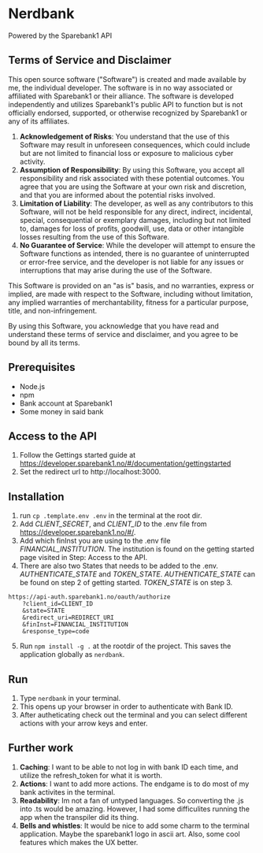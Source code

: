 # Nerdbank

Powered by the Sparebank1 API

## Terms of Service and Disclaimer

This open source software ("Software") is created and made available by me, the individual developer. The software is in no way associated or affiliated with Sparebank1 or their alliance. The software is developed independently and utilizes Sparebank1's public API to function but is not officially endorsed, supported, or otherwise recognized by Sparebank1 or any of its affiliates.

1. **Acknowledgement of Risks**: You understand that the use of this Software may result in unforeseen consequences, which could include but are not limited to financial loss or exposure to malicious cyber activity.
2. **Assumption of Responsibility**: By using this Software, you accept all responsibility and risk associated with these potential outcomes. You agree that you are using the Software at your own risk and discretion, and that you are informed about the potential risks involved.
3. **Limitation of Liability**: The developer, as well as any contributors to this Software, will not be held responsible for any direct, indirect, incidental, special, consequential or exemplary damages, including but not limited to, damages for loss of profits, goodwill, use, data or other intangible losses resulting from the use of this Software.
4. **No Guarantee of Service**: While the developer will attempt to ensure the Software functions as intended, there is no guarantee of uninterrupted or error-free service, and the developer is not liable for any issues or interruptions that may arise during the use of the Software.

This Software is provided on an "as is" basis, and no warranties, express or implied, are made with respect to the Software, including without limitation, any implied warranties of merchantability, fitness for a particular purpose, title, and non-infringement.

By using this Software, you acknowledge that you have read and understand these terms of service and disclaimer, and you agree to be bound by all its terms.

## Prerequisites

- Node.js
- npm
- Bank account at Sparebank1
- Some money in said bank

## Access to the API

1. Follow the Gettings started guide at https://developer.sparebank1.no/#/documentation/gettingstarted
2. Set the redirect url to http://localhost:3000.

## Installation

1. run `cp .template.env .env` in the terminal at the root dir.
2. Add _CLIENT_SECRET_, and _CLIENT_ID_ to the .env file from https://developer.sparebank1.no/#/.
3. Add which finInst you are using to the .env file _FINANCIAL_INSTITUTION_. The institution is found on the getting started page visited in Step: Access to the API.
4. There are also two States that needs to be added to the .env. _AUTHENTICATE_STATE_ and _TOKEN_STATE_. _AUTHENTICATE_STATE_ can be found on step 2 of getting started. _TOKEN_STATE_ is on step 3.

```
https://api-auth.sparebank1.no/oauth/authorize
    ?client_id=CLIENT_ID
    &state=STATE
    &redirect_uri=REDIRECT_URI
    &finInst=FINANCIAL_INSTITUTION
    &response_type=code
```

5. Run `npm install -g .` at the rootdir of the project. This saves the application globally as `nerdbank`.

## Run

1. Type `nerdbank` in your terminal.
2. This opens up your browser in order to authenticate with Bank ID.
3. After autheticating check out the terminal and you can select different actions with your arrow keys and enter.

## Further work

1. **Caching**: I want to be able to not log in with bank ID each time, and utilize the refresh_token for what it is worth.
2. **Actions**: I want to add more actions. The endgame is to do most of my bank activites in the terminal.
3. **Readability**: Im not a fan of untyped languages. So converting the .js into .ts would be amazing. However, I had some difficulites running the app when the transpiler did its thing.
4. **Bells and whistles**: It would be nice to add some charm to the terminal application. Maybe the sparebank1 logo in ascii art. Also, some cool features which makes the UX better.
